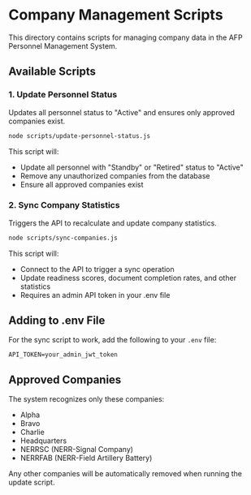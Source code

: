 # Company Management Scripts

This directory contains scripts for managing company data in the AFP Personnel Management System.

## Available Scripts

### 1. Update Personnel Status

Updates all personnel status to "Active" and ensures only approved companies exist.

```bash
node scripts/update-personnel-status.js
```

This script will:
- Update all personnel with "Standby" or "Retired" status to "Active"
- Remove any unauthorized companies from the database
- Ensure all approved companies exist

### 2. Sync Company Statistics

Triggers the API to recalculate and update company statistics.

```bash
node scripts/sync-companies.js
```

This script will:
- Connect to the API to trigger a sync operation
- Update readiness scores, document completion rates, and other statistics
- Requires an admin API token in your .env file

## Adding to .env File

For the sync script to work, add the following to your `.env` file:

```
API_TOKEN=your_admin_jwt_token
```

## Approved Companies

The system recognizes only these companies:
- Alpha
- Bravo
- Charlie
- Headquarters
- NERRSC (NERR-Signal Company)
- NERRFAB (NERR-Field Artillery Battery)

Any other companies will be automatically removed when running the update script. 